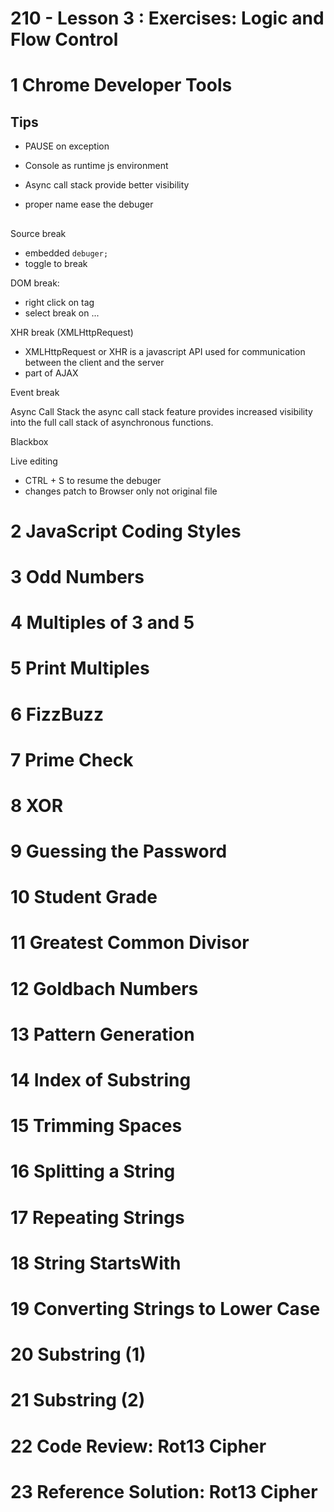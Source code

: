 210 - Lesson 3 : Exercises: Logic and Flow Control
====================================

# 1	Chrome Developer Tools

## Tips
- PAUSE on exception
- Console as runtime js environment

- Async call stack provide better visibility

- proper name ease the debuger

## 

Source break
- embedded `debuger;` 
- toggle to break

DOM break: 
- right click on tag
- select break on ...


XHR break (XMLHttpRequest)
- XMLHttpRequest or XHR is a javascript API used for communication between the client and the server
- part of AJAX

Event break

Async Call Stack
the async call stack feature provides increased visibility into the full call stack of asynchronous functions.

Blackbox

Live editing

- CTRL + S to resume the debuger
- changes patch to Browser only not original file 


# 2	JavaScript Coding Styles
# 3	Odd Numbers
# 4	Multiples of 3 and 5
# 5	Print Multiples
# 6	FizzBuzz
# 7	Prime Check
# 8	XOR
# 9	Guessing the Password
# 10	Student Grade
# 11	Greatest Common Divisor
# 12	Goldbach Numbers
# 13	Pattern Generation
# 14	Index of Substring
# 15	Trimming Spaces
# 16	Splitting a String
# 17	Repeating Strings
# 18	String StartsWith
# 19	Converting Strings to Lower Case
# 20 	Substring (1)
# 21	Substring (2)
# 22	Code Review: Rot13 Cipher
# 23	Reference Solution: Rot13 Cipher